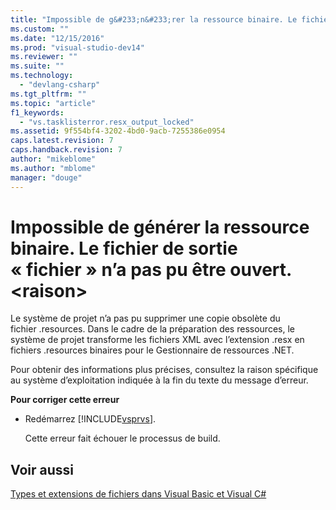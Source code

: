```yaml
---
title: "Impossible de g&#233;n&#233;rer la ressource binaire. Le fichier de sortie &#171;&#160;fichier&#160;&#187; n’a pas pu &#234;tre ouvert. &lt;raison&gt; | Microsoft Docs"
ms.custom: ""
ms.date: "12/15/2016"
ms.prod: "visual-studio-dev14"
ms.reviewer: ""
ms.suite: ""
ms.technology: 
  - "devlang-csharp"
ms.tgt_pltfrm: ""
ms.topic: "article"
f1_keywords: 
  - "vs.tasklisterror.resx_output_locked"
ms.assetid: 9f554bf4-3202-4bd0-9acb-7255386e0954
caps.latest.revision: 7
caps.handback.revision: 7
author: "mikeblome"
ms.author: "mblome"
manager: "douge"
---
```

# Impossible de g&#233;n&#233;rer la ressource binaire. Le fichier de sortie &#171;&#160;fichier&#160;&#187; n’a pas pu &#234;tre ouvert. &lt;raison&gt;
Le système de projet n’a pas pu supprimer une copie obsolète du fichier .resources. Dans le cadre de la préparation des ressources, le système de projet transforme les fichiers XML avec l’extension .resx en fichiers .resources binaires pour le Gestionnaire de ressources .NET.  
  
 Pour obtenir des informations plus précises, consultez la raison spécifique au système d’exploitation indiquée à la fin du texte du message d’erreur.  
  
 **Pour corriger cette erreur**  
  
-   Redémarrez [!INCLUDE[vsprvs](../code-quality/includes/vsprvs_md.md)].  
  
     Cette erreur fait échouer le processus de build.  
  
## Voir aussi  
 [Types et extensions de fichiers dans Visual Basic et Visual C\#](http://msdn.microsoft.com/fr-fr/f793852c-da06-4d52-a826-65f635844772)